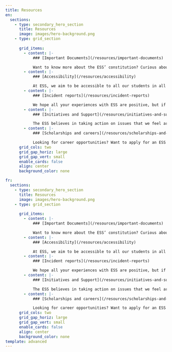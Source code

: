 ```yaml
---
title: Resources
en:
  sections:
    - type: secondary_hero_section
      title: Resources
      image: images/hero-background.png
    - type: grid_section
      
      grid_items:
        - content: |-
            ### [Important Documents](/resources/important-documents)

            Want to know more about the ESS’ constitution? Curious about our internal operations? Click here to access all the ESS’ most important documents!
        - content: |-
            ### [Accessibility](/resources/accessibility)

            At ESS, we aim to be accessible to all our students in all our operations. Click here to learn more about what we’re doing to reach this goal, or to fill out an accessibility form to let us know how we can help you!
        - content: |-
            ### [Incident reports](/resources/incident-reports)

            We hope all your experiences with ESS are positive, but if there is ever a problem at one of our events, we want to ensure you have a safe space to let us know so we can help come to a resolution. Click here to learn more about our incident reporting process and/or to fill out a form.
        - content: |-
            ### [Initiatives and Support](/resources/initiatives-and-support)

            The ESS believes in taking action on issues that we feel are important. Click here to learn more about the charities we support, and how you can help us do so in a fun and involved way!
        - content: |-
            ### [Scholarships and careers](/resources/scholarships-and-careers)

            Looking for career opportunities? Want to apply for an ESS scholarship? Click here to learn more about what we have to offer to help advance your academic and professional career!
      grid_cols: two
      grid_gap_horiz: large
      grid_gap_vert: small
      enable_cards: false
      align: center
      background_color: none

fr:
  sections:
    - type: secondary_hero_section
      title: Resources
      image: images/hero-background.png
    - type: grid_section
      
      grid_items:
        - content: |-
            ### [Important Documents](/resources/important-documents)

            Want to know more about the ESS’ constitution? Curious about our internal operations? Click here to access all the ESS’ most important documents!
        - content: |-
            ### [Accessibility](/resources/accessibility)

            At ESS, we aim to be accessible to all our students in all our operations. Click here to learn more about what we’re doing to reach this goal, or to fill out an accessibility form to let us know how we can help you!
        - content: |-
            ### [Incident reports](/resources/incident-reports)

            We hope all your experiences with ESS are positive, but if there is ever a problem at one of our events, we want to ensure you have a safe space to let us know so we can help come to a resolution. Click here to learn more about our incident reporting process and/or to fill out a form.
        - content: |-
            ### [Initiatives and Support](/resources/initiatives-and-support)

            The ESS believes in taking action on issues that we feel are important. Click here to learn more about the charities we support, and how you can help us do so in a fun and involved way!
        - content: |-
            ### [Scholarships and careers](/resources/scholarships-and-careers)

            Looking for career opportunities? Want to apply for an ESS scholarship? Click here to learn more about what we have to offer to help advance your academic and professional career!
      grid_cols: two
      grid_gap_horiz: large
      grid_gap_vert: small
      enable_cards: false
      align: center
      background_color: none      
template: advanced
---
```


